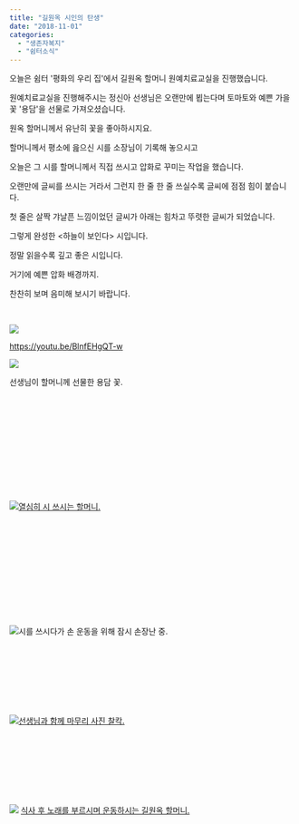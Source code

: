 ```yaml
---
title: "길원옥 시인의 탄생"
date: "2018-11-01"
categories: 
  - "생존자복지"
  - "쉼터소식"
---
```


오늘은 쉼터 '평화의 우리 집'에서 길원옥 할머니 원예치료교실을 진행했습니다.

원예치료교실을 진행해주시는 정신아 선생님은 오랜만에 뵙는다며 토마토와 예쁜 가을 꽃 '용담'을 선물로 가져오셨습니다.

원옥 할머니께서 유난히 꽃을 좋아하시지요.

할머니께서 평소에 읊으신 시를 소장님이 기록해 놓으시고

오늘은 그 시를 할머니께서 직접 쓰시고 압화로 꾸미는 작업을 했습니다.

오랜만에 글씨를 쓰시는 거라서 그런지 한 줄 한 줄 쓰실수록 글씨에 점점 힘이 붙습니다.

첫 줄은 살짝 갸냘픈 느낌이었던 글씨가 아래는 힘차고 뚜렷한 글씨가 되었습니다.

그렇게 완성한 <하늘이 보인다> 시입니다.

정말 읽을수록 깊고 좋은 시입니다.

거기에 예쁜 압화 배경까지.

찬찬히 보며 음미해 보시기 바랍니다.

 

[![](https://r2.womenandwar.net/2018/11/20181101_115317-1-768x1024.jpg)](https://r2.womenandwar.net/2018/11/20181101_115317-1.jpg)

https://youtu.be/BlnfEHgQT-w

[![](https://r2.womenandwar.net/2018/11/20181101_112220_HDR-225x300.jpg)](https://r2.womenandwar.net/2018/11/20181101_112220_HDR.jpg)

선생님이 할머니께 선물한 용담 꽃.

 

 

 

 

 

 

[![](https://r2.womenandwar.net/2018/11/20181101_112216-225x300.jpg)열심히 시 쓰시는 할머니.](https://r2.womenandwar.net/2018/11/20181101_112216.jpg)

 

 

 

 

 

 

[![](https://r2.womenandwar.net/2018/11/20181101_111402_HDR-300x225.jpg)](https://r2.womenandwar.net/2018/11/20181101_111402_HDR.jpg)시를 쓰시다가 손 운동을 위해 잠시 손장난 중.

 

 

 

 

[![](https://r2.womenandwar.net/2018/11/20181101_115331-300x225.jpg)선생님과 함께 마무리 사진 찰칵.](https://r2.womenandwar.net/2018/11/20181101_115331.jpg)

 

 

 

 

 [![](https://r2.womenandwar.net/2018/11/20181101_123307-225x300.jpg)](https://r2.womenandwar.net/2018/11/20181101_123307.jpg) [식사 후 노래를 부르시며 운동하시는 길원옥 할머니.](https://r2.womenandwar.net/2018/11/20181101_123307.jpg)
